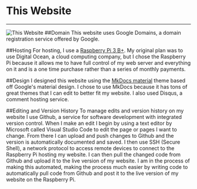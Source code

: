 # This Website
---

![This Website](/img/material.png)
##Domain
This website uses Google Domains, a domain registration service offered by Google.

##Hosting
For hosting, I use a [Raspberry Pi 3 B+](https://amzn.to/2PQSVmL "Raspberry Pi 3 B+").  My original plan was to use Digital Ocean, a cloud computing company, but I chose the Raspberry Pi because it allows me to have full control of my web server and everything on it and is a one time purchase rather than a series of monthly payments.

##Design
I designed this website using the [MkDocs material](https://squidfunk.github.io/mkdocs-material/) theme based off Google's material design.  I chose to use MkDocs because it has tons of great themes that I can edit to better fit my website.  I also used Disqus, a comment hosting service.

##Editing and Version History
To manage edits and version history on my website I use Github, a service for software development with integrated version control.  When I make an edit I begin by using a text editor by Microsoft called Visual Studio Code to edit the page or pages I want to change.  From there I can upload and push changes to Github and the version is automatically documented and saved.  I then use SSH (Secure Shell), a network protocol to access remote devices to connect to the Raspberry Pi hosting my website.  I can then pull the changed code from Github and upload it to the live version of my website.  I am in the process of making this automated, making the process much easier by writing code to automatically pull code from Github and post it to the live version of my website on the Raspberry Pi.
